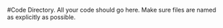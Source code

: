 #Code Directory.
All your code should go here. Make sure files are named as explicitly as possible.


